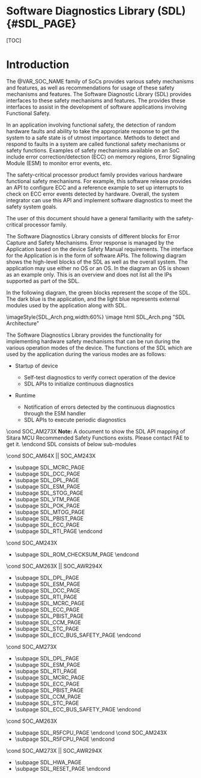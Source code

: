 # Software Diagnostics Library (SDL) {#SDL_PAGE}

[TOC]

# Introduction

The @VAR_SOC_NAME family of SoCs provides various safety mechanisms and features, as well as recommendations for usage of these safety mechanisms and features. The Software Diagnostic Library (SDL) provides interfaces to these safety mechanisms and features. The provides these interfaces to assist in the development of software applications involving Functional Safety.

In an application involving functional safety, the detection of random hardware faults and ability to take the appropriate response to get the system to a safe state is of utmost importance. Methods to detect and respond to faults in a system are called functional safety mechanisms or safety functions. Examples of safety mechanisms available on an SoC include error correction/detection (ECC) on memory regions, Error Signaling Module (ESM) to monitor error events, etc.

The safety-critical processor product family provides various hardware functional safety mechanisms. For example, this software release provides an API to configure ECC and a reference example to set up interrupts to check on ECC error events detected by hardware. Overall, the system integrator can use this API and implement software diagnostics to meet the safety system goals.

The user of this document should have a general familiarity with the safety-critical processor family.

The Software Diagnostics Library consists of different blocks for Error Capture and Safety Mechanisms. Error response is managed by the Application based on the device Safety Manual requirements. The interface for the Application is in the form of software APIs. The following diagram shows the high-level blocks of the SDL as well as the overall system. The application may use either no OS or an OS. In the diagram an OS is shown as an example only. This is an overview and does not list all the IPs supported as part of the SDL.

In the following diagram, the green blocks represent the scope of the SDL. The dark blue is the application, and the light blue represents external modules used by the application along with SDL.

\imageStyle{SDL_Arch.png,width:60%}
\image html SDL_Arch.png "SDL Architecture"

The Software Diagnostics Library provides the functionality for implementing hardware safety mechanisms that can be run during the various operation modes of the device. The functions of the SDL which are used by the application during the various modes are as follows:

- Startup of device
	- Self-test diagnostics to verify correct operation of the device
	- SDL APIs to initialize continuous diagnostics

- Runtime
	- Notification of errors detected by the continuous diagnostics through the ESM handler
	- SDL APIs to execute periodic diagnostics

\cond SOC_AM273X
**Note:** A document to show the SDL API mapping of Sitara MCU Recommended Safety Functions exists. Please contact FAE to get it.
\endcond
SDL consists of below sub-modules

\cond SOC_AM64X || SOC_AM243X
- \subpage SDL_MCRC_PAGE
- \subpage SDL_DCC_PAGE
- \subpage SDL_DPL_PAGE
- \subpage SDL_ESM_PAGE
- \subpage SDL_STOG_PAGE
- \subpage SDL_VTM_PAGE
- \subpage SDL_POK_PAGE
- \subpage SDL_MTOG_PAGE
- \subpage SDL_PBIST_PAGE
- \subpage SDL_ECC_PAGE
- \subpage SDL_RTI_PAGE
\endcond

\cond SOC_AM243X
- \subpage SDL_ROM_CHECKSUM_PAGE
\endcond

\cond SOC_AM263X || SOC_AWR294X
- \subpage SDL_DPL_PAGE
- \subpage SDL_ESM_PAGE
- \subpage SDL_DCC_PAGE
- \subpage SDL_RTI_PAGE
- \subpage SDL_MCRC_PAGE
- \subpage SDL_ECC_PAGE
- \subpage SDL_PBIST_PAGE
- \subpage SDL_CCM_PAGE
- \subpage SDL_STC_PAGE
- \subpage SDL_ECC_BUS_SAFETY_PAGE
\endcond

\cond  SOC_AM273X
- \subpage SDL_DPL_PAGE
- \subpage SDL_ESM_PAGE
- \subpage SDL_RTI_PAGE
- \subpage SDL_MCRC_PAGE
- \subpage SDL_ECC_PAGE
- \subpage SDL_PBIST_PAGE
- \subpage SDL_CCM_PAGE
- \subpage SDL_STC_PAGE
- \subpage SDL_ECC_BUS_SAFETY_PAGE
\endcond

\cond SOC_AM263X
- \subpage SDL_R5FCPU_PAGE
\endcond
\cond SOC_AM243X
- \subpage SDL_R5FCPU_PAGE
\endcond

\cond SOC_AM273X || SOC_AWR294X
- \subpage SDL_HWA_PAGE
- \subpage SDL_RESET_PAGE
\endcond

